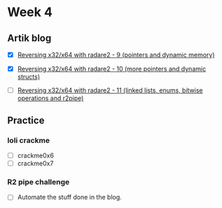 # Week 4

## Artik blog
- [x] [Reversing x32/x64 with radare2 - 9 (pointers and dynamic memory)](https://artik.blue/reversing-radare-9)
- [x] [Reversing x32/x64 with radare2 - 10 (more pointers and dynamic structs)](https://artik.blue/reversing-radare-10)
- [ ] [Reversing x32/x64 with radare2 - 11 (linked lists, enums, bitwise operations and r2pipe)](https://artik.blue/reversing-radare-11)


## Practice

### Ioli crackme
- [ ] crackme0x6
- [ ] crackme0x7

### R2 pipe challenge
- [ ] Automate the stuff done in the blog.
